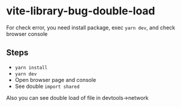# vite-library-bug-double-load

For check error, you need install package, exec `yarn dev`, and check browser console

## Steps

- `yarn install`
- `yarn dev`
- Open browser page and console
- See double `import shared`

Also you can see double load of file in devtools->network
